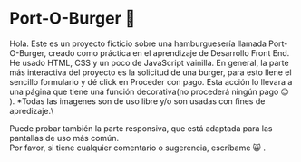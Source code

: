 # Port-O-Burger :hamburger:
Hola. Este es un proyecto ficticio sobre una hamburguesería llamada Port-O-Burger, creado como práctica en el aprendizaje de Desarrollo Front End.\
He usado HTML, CSS y un poco de JavaScript vainilla. En general, la parte más interactiva del proyecto es la solicitud de una burger, para esto llene el sencillo formulario y dé click en Proceder con pago. Esta acción lo llevara a una página que tiene una función decorativa(no procederá ningún pago :relieved: ). \*Todas las imagenes son de uso libre y/o son usadas con fines de apredizaje.\

Puede probar también la parte responsiva, que está adaptada para las pantallas de uso más común.\
Por favor, si tiene cualquier comentario o sugerencia, escríbame :smiley_cat: .
